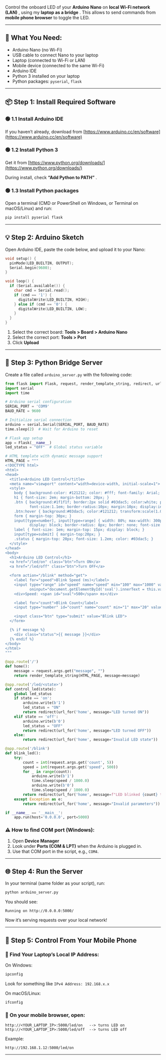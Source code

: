 Control the onboard LED of your **Arduino Nano** on **local Wi-Fi network (LAN)** , using my **laptop as a bridge** . This allows to send commands from **mobile phone browser** to toggle the LED.

---

## 🧰 What You Need:

* Arduino Nano (no Wi-Fi)
* USB cable to connect Nano to your laptop
* Laptop (connected to Wi-Fi or LAN)
* Mobile device (connected to the same Wi-Fi)
* Arduino IDE
* Python 3 installed on your laptop
* Python packages: `pyserial`, `flask`

---

## 📦 Step 1: Install Required Software

### 🟢 1.1 Install Arduino IDE

If you haven’t already, download from [https://www.arduino.cc/en/software](https://www.arduino.cc/en/software)

### 🟢 1.2 Install Python 3

Get it from [https://www.python.org/downloads/](https://www.python.org/downloads/)

During install, check  **“Add Python to PATH”** .

### 🟢 1.3 Install Python packages

Open a terminal (CMD or PowerShell on Windows, or Terminal on macOS/Linux) and run:

```bash
pip install pyserial flask
```

---

## 💡 Step 2: Arduino Sketch

Open Arduino IDE, paste the code below, and upload it to your Nano:

```cpp
void setup() {
  pinMode(LED_BUILTIN, OUTPUT);
  Serial.begin(9600);
}

void loop() {
  if (Serial.available()) {
    char cmd = Serial.read();
    if (cmd == '1') {
      digitalWrite(LED_BUILTIN, HIGH);
    } else if (cmd == '0') {
      digitalWrite(LED_BUILTIN, LOW);
    }
  }
}
```

1. Select the correct board: **Tools > Board > Arduino Nano**
2. Select the correct port: **Tools > Port**
3. Click **Upload**

---

## 🔌 Step 3: Python Bridge Server

Create a file called `arduino_server.py` with the following code:

```python
from flask import Flask, request, render_template_string, redirect, url_for
import serial
import time

# Arduino serial configuration
SERIAL_PORT = 'COM9'
BAUD_RATE = 9600

# Initialize serial connection
arduino = serial.Serial(SERIAL_PORT, BAUD_RATE)
time.sleep(2)  # Wait for Arduino to reset

# Flask app setup
app = Flask(__name__)
led_status = "OFF"  # Global status variable

# HTML template with dynamic message support
HTML_PAGE = """
<!DOCTYPE html>
<html>
<head>
  <title>Arduino LED Control</title>
  <meta name="viewport" content="width=device-width, initial-scale=1">
  <style>
    body { background-color: #121212; color: #fff; font-family: Arial; text-align: center; padding: 20px; }
    h1 { font-size: 2em; margin-bottom: 20px; }
    .btn { background:#1f1f1f; border:2px solid #03dac5; color:white; padding:15px 30px;
           font-size:1.1em; border-radius:10px; margin:10px; display:inline-block; transition:0.3s; text-decoration: none; }
    .btn:hover { background:#03dac5; color:#121212; transform:scale(1.05); box-shadow:0 0 15px #03dac5; }
    form { margin-top: 30px; }
    input[type=number], input[type=range] { width: 80%; max-width: 300px; padding: 10px; margin: 10px auto;
           display: block; border-radius: 8px; border: none; font-size: 1em; }
    label { font-size: 1em; margin-top: 15px; display: block; }
    input[type=submit] { margin-top:20px; }
    .status { margin-top: 20px; font-size: 1.2em; color: #03dac5; }
  </style>
</head>
<body>
  <h1>Arduino LED Control</h1>
  <a href="/led/on" class="btn">Turn ON</a>
  <a href="/led/off" class="btn">Turn OFF</a>

  <form action="/blink" method="get">
    <label for="speed">Blink Speed (ms)</label>
    <input type="range" id="speed" name="speed" min="100" max="1000" value="500"
           oninput="document.getElementById('sval').innerText = this.value">
    <div>Speed: <span id="sval">500</span> ms</div>

    <label for="count">Blink Count</label>
    <input type="number" id="count" name="count" min="1" max="20" value="5">

    <input class="btn" type="submit" value="Blink LED">
  </form>

  {% if message %}
    <div class="status">{{ message }}</div>
  {% endif %}
</body>
</html>
"""

@app.route('/')
def home():
    message = request.args.get("message", "")
    return render_template_string(HTML_PAGE, message=message)

@app.route('/led/<state>')
def control_led(state):
    global led_status
    if state == 'on':
        arduino.write(b'1')
        led_status = "ON"
        return redirect(url_for('home', message="LED turned ON"))
    elif state == 'off':
        arduino.write(b'0')
        led_status = "OFF"
        return redirect(url_for('home', message="LED turned OFF"))
    else:
        return redirect(url_for('home', message="Invalid LED state"))

@app.route('/blink')
def blink_led():
    try:
        count = int(request.args.get('count', 5))
        speed = int(request.args.get('speed', 500))
        for _ in range(count):
            arduino.write(b'1')
            time.sleep(speed / 1000.0)
            arduino.write(b'0')
            time.sleep(speed / 1000.0)
        return redirect(url_for('home', message=f"LED blinked {count} times at {speed}ms"))
    except Exception as e:
        return redirect(url_for('home', message="Invalid parameters"))

if __name__ == '__main__':
    app.run(host='0.0.0.0', port=5000)
```

### ⚠️ How to find COM port (Windows):

1. Open **Device Manager**
2. Look under **Ports (COM & LPT)** when the Arduino is plugged in.
3. Use that COM port in the script, e.g., `COM4`.

---

## 🌐 Step 4: Run the Server

In your terminal (same folder as your script), run:

```bash
python arduino_server.py
```

You should see:

```
Running on http://0.0.0.0:5000/
```

Now it’s serving requests over your local network!

---

## 📱 Step 5: Control From Your Mobile Phone

### 🔎 Find Your Laptop’s Local IP Address:

On Windows:

```bash
ipconfig
```

Look for something like `IPv4 Address: 192.168.x.x`

On macOS/Linux:

```bash
ifconfig
```

### 📲 On your mobile browser, open:

```
http://<YOUR_LAPTOP_IP>:5000/led/on   --> turns LED on
http://<YOUR_LAPTOP_IP>:5000/led/off  --> turns LED off
```

Example:

```
http://192.168.1.12:5000/led/on
```

---
